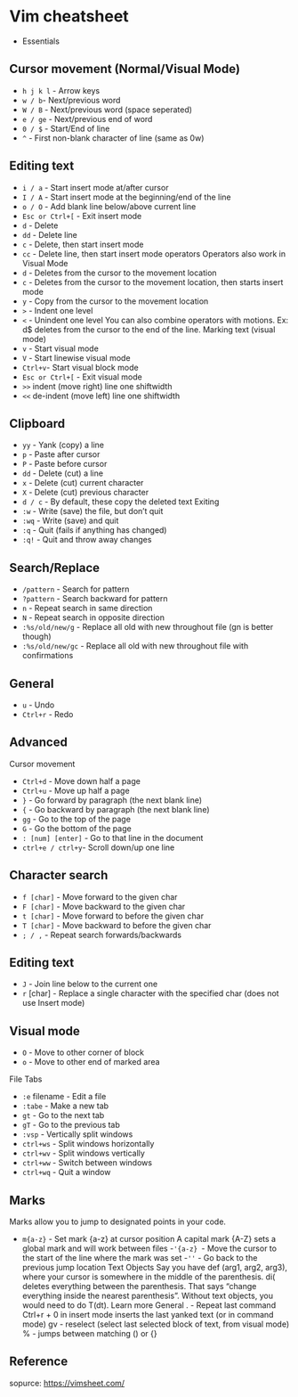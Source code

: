 # Vim cheatsheet

- Essentials
## Cursor movement (Normal/Visual Mode)
- `h j k l` - Arrow keys
- `w / b`- Next/previous word
- ``W / B`` - Next/previous word (space seperated)
- ``e / ge`` - Next/previous end of word
- ``0 / $`` - Start/End of line
- ``^`` - First non-blank character of line (same as 0w)

## Editing text
- ``i / a`` - Start insert mode at/after cursor
- ``I / A`` - Start insert mode at the beginning/end of the line
- ``o / O`` - Add blank line below/above current line
- ``Esc or Ctrl+[`` - Exit insert mode
- ``d`` - Delete
- ``dd`` - Delete line
- ``c`` - Delete, then start insert mode
- ``cc`` - Delete line, then start insert mode operators
Operators also work in Visual Mode
- ``d`` - Deletes from the cursor to the movement location
- ``c`` - Deletes from the cursor to the movement location, then starts insert mode
- ``y`` - Copy from the cursor to the movement location
- ``>`` - Indent one level
- ``<`` - Unindent one level
You can also combine operators with motions. Ex: d$ deletes from the cursor to the end of the line.
Marking text (visual mode)
- ``v`` - Start visual mode
- ``V`` - Start linewise visual mode
- ``Ctrl+v``- Start visual block mode
- ``Esc or Ctrl+[`` - Exit visual mode
- `>>` indent (move right) line one shiftwidth
- `<<` de-indent (move left) line one shiftwidth

## Clipboard
- ``yy`` - Yank (copy) a line
- ``p`` - Paste after cursor
- ``P`` - Paste before cursor
- ``dd`` - Delete (cut) a line
- ``x`` - Delete (cut) current character
- ``X`` - Delete (cut) previous character
- ``d / c`` - By default, these copy the deleted text
Exiting
- ``:w`` - Write (save) the file, but don’t quit
- ``:wq`` - Write (save) and quit
- ``:q`` - Quit (fails if anything has changed)
- ``:q!`` - Quit and throw away changes

## Search/Replace
- ``/pattern`` - Search for pattern
- ``?pattern`` - Search backward for pattern
- ``n`` - Repeat search in same direction
- ``N`` - Repeat search in opposite direction
- ``:%s/old/new/g`` - Replace all old with new throughout file (gn is better though)
- ``:%s/old/new/gc`` - Replace all old with new throughout file with confirmations

## General
- ``u`` - Undo
- ``Ctrl+r`` - Redo

## Advanced
Cursor movement
- ``Ctrl+d`` - Move down half a page
- ``Ctrl+u`` - Move up half a page
- ``}`` - Go forward by paragraph (the next blank line)
- ``{`` - Go backward by paragraph (the next blank line)
- ``gg`` - Go to the top of the page
- ``G`` - Go the bottom of the page
- ``: [num] [enter]`` - Go to that line in the document
- ``ctrl+e / ctrl+y``- Scroll down/up one line

## Character search
- ``f [char]`` - Move forward to the given char
- ``F [char]`` - Move backward to the given char
- ``t [char]`` - Move forward to before the given char
- ``T [char]`` - Move backward to before the given char
- ``; / ,`` - Repeat search forwards/backwards

## Editing text
- ``J`` - Join line below to the current one
- ``r`` [char] - Replace a single character with the specified char (does not use Insert mode)

## Visual mode
- ``O`` - Move to other corner of block
- ``o`` - Move to other end of marked area

File Tabs
- ``:e`` filename - Edit a file
- ``:tabe`` - Make a new tab
- ``gt`` - Go to the next tab
- ``gT`` - Go to the previous tab
- ``:vsp`` - Vertically split windows
- ``ctrl+ws`` - Split windows horizontally
- ``ctrl+wv`` - Split windows vertically
- ``ctrl+ww`` - Switch between windows
- ``ctrl+wq`` - Quit a window

## Marks
Marks allow you to jump to designated points in your code.
- ``m{a-z}`` - Set mark {a-z} at cursor position
A capital mark {A-Z} sets a global mark and will work between files
-``'{a-z} ``- Move the cursor to the start of the line where the mark was set
-``''`` - Go back to the previous jump location
Text Objects
Say you have def (arg1, arg2, arg3), where your cursor is somewhere in the middle of the parenthesis.
di( deletes everything between the parenthesis. That says “change everything inside the nearest parenthesis”. Without text objects, you would need to do T(dt).
Learn more
General
. - Repeat last command
Ctrl+r + 0 in insert mode inserts the last yanked text (or in command mode)
gv - reselect (select last selected block of text, from visual mode)
% - jumps between matching () or {}

## Reference 
sopurce: https://vimsheet.com/ 
